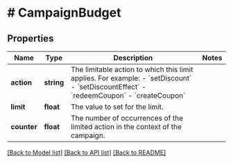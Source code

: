 # # CampaignBudget

## Properties

Name | Type | Description | Notes
------------ | ------------- | ------------- | -------------
**action** | **string** | The limitable action to which this limit applies. For example: - &#x60;setDiscount&#x60; - &#x60;setDiscountEffect&#x60; - &#x60;redeemCoupon&#x60; - &#x60;createCoupon&#x60; | 
**limit** | **float** | The value to set for the limit. | 
**counter** | **float** | The number of occurrences of the limited action in the context of the campaign. | 

[[Back to Model list]](../../README.md#documentation-for-models) [[Back to API list]](../../README.md#documentation-for-api-endpoints) [[Back to README]](../../README.md)


